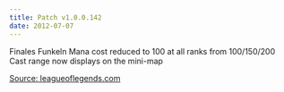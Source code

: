 ```yaml
---
title: Patch v1.0.0.142
date: 2012-07-07
---
```


Finales Funkeln
Mana cost reduced to 100 at all ranks from 100/150/200
Cast range now displays on the mini-map

[Source: leagueoflegends.com](http://forums.na.leagueoflegends.com/board/showthread.php?t=2325425)
